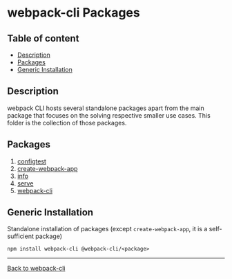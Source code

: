 # webpack-cli Packages

## Table of content

- [Description](#description)
- [Packages](#packages)
- [Generic Installation](#generic-installation)

## Description

webpack CLI hosts several standalone packages apart from the main package that focuses on the solving respective smaller use cases.
This folder is the collection of those packages.

## Packages

1. [configtest](https://github.com/webpack/webpack-cli/tree/main/packages/configtest)
2. [create-webpack-app](https://github.com/webpack/webpack-cli/tree/main/packages/create-webpack-app)
3. [info](https://github.com/webpack/webpack-cli/tree/main/packages/info)
4. [serve](https://github.com/webpack/webpack-cli/tree/main/packages/serve)
5. [webpack-cli](https://github.com/webpack/webpack-cli/tree/main/packages/webpack-cli)

## Generic Installation

Standalone installation of packages (except `create-webpack-app`, it is a self-sufficient package)

```shell
npm install webpack-cli @webpack-cli/<package>
```

---

[Back to webpack-cli](https://github.com/webpack/webpack-cli)
